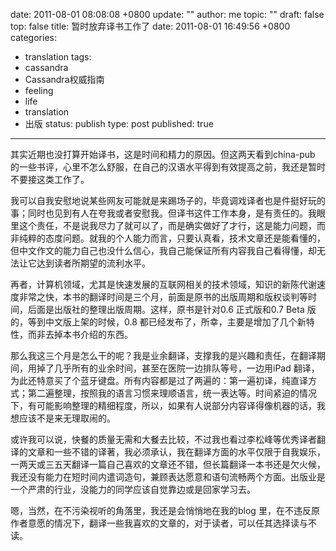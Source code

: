 date: 2011-08-01 08:08:08 +0800
update: ""
author: me
topic: ""
draft: false
top: false
title: 暂时放弃译书工作了
date: 2011-08-01 16:49:56 +0800
categories:
- translation
tags:
- cassandra
- Cassandra权威指南
- feeling
- life
- translation
- 出版
status: publish
type: post
published: true
---
<p>其实近期也没打算开始译书，这是时间和精力的原因。但这两天看到china-pub 的一些书评，心里不怎么舒服，在自己的汉语水平得到有效提高之前，我还是暂时不要接这类工作了。</p>

<p>我可以自我安慰地说某些网友可能就是来踢场子的，毕竟调戏译者也是件挺好玩的事；同时也见到有人在夸我或者安慰我。但译书这件工作本身，是有责任的。我眼里这个责任，不是说我尽力了就可以了，而是确实做好了才行，这是能力问题，而非纯粹的态度问题。就我的个人能力而言，只要认真看，技术文章还是能看懂的，但中文作文的能力自己也没什么信心，我自己能保证所有内容我自己看得懂，却无法让它达到读者所期望的流利水平。</p>

<p>再者，计算机领域，尤其是快速发展的互联网相关的技术领域，知识的新陈代谢速度非常之快，本书的翻译时间是三个月，前面是原书的出版周期和版权谈判等时间，后面是出版社的整理出版周期。这样，原书是针对0.6 正式版和0.7 Beta 版的，等到中文版上架的时候，0.8 都已经发布了，所幸，主要是增加了几个新特性，而非去掉本书介绍的东西。</p>

<p>那么我这三个月是怎么干的呢？我是业余翻译，支撑我的是兴趣和责任，在翻译期间，用掉了几乎所有的业余时间，甚至在医院一边排队等号，一边用iPad 翻译，为此还特意买了个蓝牙键盘。所有内容都是过了两遍的：第一遍初译，纯直译方式；第二遍整理，按照我的语言习惯来理顺语言，统一表达等。时间紧迫的情况下，有可能影响整理的精细程度，所以，如果有人说部分内容译得像机器的话，我想应该不是来无理取闹的。</p>

<p>或许我可以说，快餐的质量无需和大餐去比较，不过我也看过李松峰等优秀译者翻译的文章和一些不错的译著，我必须承认，我在翻译方面的水平仅限于自我娱乐，一两天或三五天翻译一篇自己喜欢的文章还不错，但长篇翻译一本书还是欠火候，我还没有能力在短时间内遣词造句，兼顾表达愿意和语句流畅两个方面。出版业是一个严肃的行业，没能力的同学应该自觉靠边或是回家学习去。</p>

<p>嗯，当然，在不污染视听的角落里，我还是会悄悄地在我的blog 里，在不违反原作者意愿的情况下，翻译一些我喜欢的文章的，对于读者，可以任其选择读与不读。</p>

<p>&nbsp;</p>
